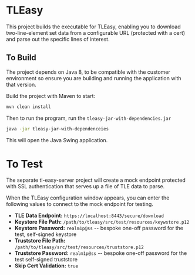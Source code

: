 # TLEasy
This project builds the executable for TLEasy, enabling you to download two-line-element set data from a configurable URL (protected with a cert) and parse out the specific lines of interest.

## To Build
The project depends on Java 8, to be compatible with the customer environment so ensure you are building and running the application with that version.

Build the project with Maven to start:
```bash
mvn clean install
```

Then to run the program, run the `tleasy-jar-with-dependencies.jar`
```bash
java -jar tleasy-jar-with-dependenceies
```

This will open the Java Swing application.

# To Test
The separate tl-easy-server project will create a mock endpoint protected with SSL authentication that serves up a file of TLE data to parse.

When the TLEasy configuration window appears, you can enter the following values to connect to the mock endpoint for testing.

- **TLE Data Endpoint:** `https://localhost:8443/secure/download`
- **Keystore File Path:** `/path/to/tleasy/src/test/resources/keywstore.p12`
- **Keystore Password:** `realm1p@ss` -- bespoke one-off password for the test, self-signed keystore
- **Truststore File Path:** `/path/to/tleasy/src/test/resources/truststore.p12`
- **Truststore Password:** `realm1p@ss` -- bespoke one-off password for the test self-signed truststore
- **Skip Cert Validation:** `true`
